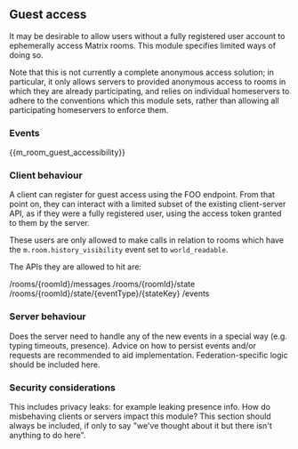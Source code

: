 ## Guest access

It may be desirable to allow users without a fully registered user
account to ephemerally access Matrix rooms. This module specifies
limited ways of doing so.

Note that this is not currently a complete anonymous access solution; in
particular, it only allows servers to provided anonymous access to rooms
in which they are already participating, and relies on individual
homeservers to adhere to the conventions which this module sets, rather
than allowing all participating homeservers to enforce them.

### Events

{{m\_room\_guest\_accessibility}}

### Client behaviour

A client can register for guest access using the FOO endpoint. From that
point on, they can interact with a limited subset of the existing
client-server API, as if they were a fully registered user, using the
access token granted to them by the server.

These users are only allowed to make calls in relation to rooms which
have the `m.room.history_visibility` event set to `world_readable`.

The APIs they are allowed to hit are:

/rooms/{roomId}/messages /rooms/{roomId}/state
/rooms/{roomId}/state/{eventType}/{stateKey} /events

### Server behaviour

Does the server need to handle any of the new events in a special way
(e.g. typing timeouts, presence). Advice on how to persist events and/or
requests are recommended to aid implementation. Federation-specific
logic should be included here.

### Security considerations

This includes privacy leaks: for example leaking presence info. How do
misbehaving clients or servers impact this module? This section should
always be included, if only to say "we've thought about it but there
isn't anything to do here".
